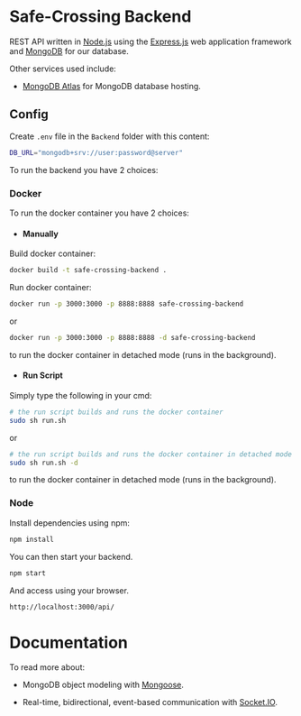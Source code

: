 # Safe-Crossing Backend
REST API written in
<a href="https://nodejs.org/en/about/" target="_blank">Node.js</a>
 using the
 <a href="https://expressjs.com/" target="_blank">Express.js</a>
 web application framework and
 <a href="https://www.mongodb.com/" target="_blank">MongoDB</a>
 for our database.

Other services used include:
- <a href="https://www.mongodb.com/cloud/atlas" target="_blank">MongoDB Atlas</a>
for MongoDB database hosting.

## Config
Create `.env` file in the `Backend` folder with this content:
```sh
DB_URL="mongodb+srv://user:password@server"
```
To run the backend you have 2 choices:

### Docker
To run the docker container you have 2 choices:

- #### Manually
Build docker container:
```sh
docker build -t safe-crossing-backend .
```
Run docker container:
```sh
docker run -p 3000:3000 -p 8888:8888 safe-crossing-backend
```
or
```sh
docker run -p 3000:3000 -p 8888:8888 -d safe-crossing-backend
```
to run the docker container in detached mode (runs in the background).

- #### Run Script
Simply type the following in your cmd:
```sh
# the run script builds and runs the docker container
sudo sh run.sh
```
or
```sh
# the run script builds and runs the docker container in detached mode
sudo sh run.sh -d
```
to run the docker container in detached mode (runs in the background).

### Node
Install dependencies using npm:
```sh
npm install
```

You can then start your backend.
```sh
npm start
```

And access using your browser.
```
http://localhost:3000/api/
```

# Documentation

To read more about:
- MongoDB object modeling with
<a href="https://mongoosejs.com/" target="_blank">Mongoose</a>.

- Real-time, bidirectional, event-based communication with
<a href="https://socket.io/" target="_blank"> Socket.IO</a>.
